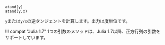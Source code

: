 ```
atand(y)
atand(y,x)
```

`y`または`y/x`の逆タンジェントを計算します。出力は度単位です。

!!! compat "Julia 1.7"
    1つの引数のメソッドは、Julia 1.7以降、正方行列の引数をサポートしています。

